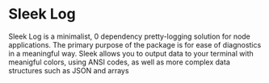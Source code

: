 # Sleek Log

Sleek Log is a minimalist, 0 dependency pretty-logging solution for node applications. The primary purpose of the package
is for ease of diagnostics in a meaningful way. Sleek allows you to output data to your terminal with meanigful colors, using ANSI codes, as well as more complex data structures such as JSON and arrays